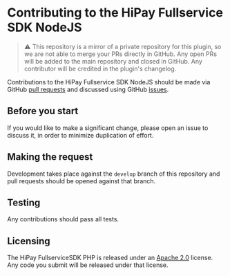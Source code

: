 # Contributing to the HiPay Fullservice SDK NodeJS

> :warning: This repository is a mirror of a private repository for this plugin, so we are not able to merge your PRs directly in GitHub. Any open PRs will be added to the main repository and closed in GitHub. Any contributor will be credited in the plugin's changelog.

Contributions to the HiPay Fullservice SDK NodeJS should be made via GitHub [pull requests][pull-requests] and discussed using GitHub [issues][issues].

## Before you start

If you would like to make a significant change, please open an issue to discuss it, in order to minimize duplication of effort.

## Making the request

Development takes place against the `develop` branch of this repository and pull requests should be opened against that branch.

## Testing

Any contributions should pass all tests.

## Licensing

The HiPay FullserviceSDK PHP is released under an [Apache 2.0][project-license] license. Any code you submit will be released under that license.

[project-license]: LICENSE.md

[pull-requests]: https://github.com/hipay/hipay-fullservice-sdk-nodejs/pulls
[issues]: https://github.com/hipay/hipay-fullservice-sdk-nodejs/issues
